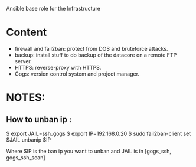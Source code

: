 Ansible base role for the Infrastructure

Content
=======

* firewall and fail2ban: protect from DOS and bruteforce attacks.
* backup: install stuff to do backup of the datacore on a remote FTP server.
* HTTPS: reverse-proxy with HTTPS.
* Gogs: version control system and project manager.


NOTES:
======

How to unban ip :
-----------------

$ export JAIL=ssh_gogs
$ export IP=192.168.0.20
$ sudo fail2ban-client set $JAIL unbanip $IP

Where $IP is the ban ip you want to unban and JAIL is in [gogs_ssh, gogs_ssh_scan]
